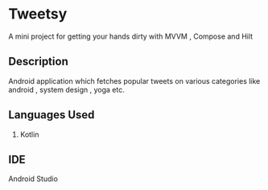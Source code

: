 # Tweetsy 
A mini project for getting your hands dirty with MVVM , Compose and Hilt 
## Description
Android application which fetches popular tweets on various categories like android , system design , yoga etc.
## Languages Used
1. Kotlin
## IDE 
Android Studio
